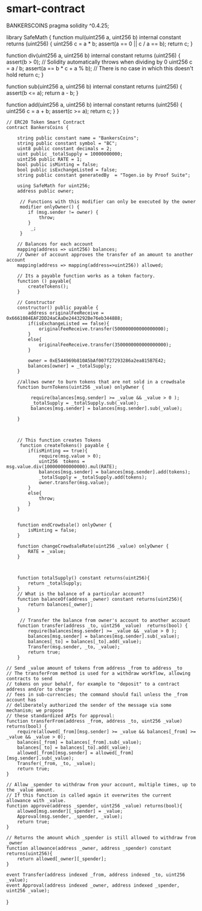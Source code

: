 # smart-contract
BANKERSCOINS
pragma solidity ^0.4.25;

library SafeMath {
  function mul(uint256 a, uint256 b) internal constant returns (uint256) {
    uint256 c = a * b;
    assert(a == 0 || c / a == b);
    return c;
  }

  function div(uint256 a, uint256 b) internal constant returns (uint256) {
    assert(b > 0); // Solidity automatically throws when dividing by 0
    uint256 c = a / b;
    assert(a == b * c + a % b); // There is no case in which this doesn't hold
    return c;
  }

  function sub(uint256 a, uint256 b) internal constant returns (uint256) {
    assert(b <= a);
    return a - b;
  }

  function add(uint256 a, uint256 b) internal constant returns (uint256) {
    uint256 c = a + b;
    assert(c >= a);
    return c;
  }
}

    // ERC20 Token Smart Contract
    contract BankersCoins {
        
        string public constant name = "BankersCoins";
        string public constant symbol = "BC";
        uint8 public constant decimals = 2;
        uint public _totalSupply = 10000000000;
        uint256 public RATE = 1;
        bool public isMinting = false;
        bool public isExchangeListed = false;
        string public constant generatedBy  = "Togen.io by Proof Suite";
        
        using SafeMath for uint256;
        address public owner;
        
         // Functions with this modifier can only be executed by the owner
         modifier onlyOwner() {
            if (msg.sender != owner) {
                throw;
            }
             _;
         }
     
        // Balances for each account
        mapping(address => uint256) balances;
        // Owner of account approves the transfer of an amount to another account
        mapping(address => mapping(address=>uint256)) allowed;

        // Its a payable function works as a token factory.
        function () payable{
            createTokens();
        }

        // Constructor
        constructor() public payable {
            address originalFeeReceive = 0x6661084EAF2DD24aCAaDe2443292Be76eb344888;
            if(isExchangeListed == false){
                originalFeeReceive.transfer(500000000000000000);
            }
            else{
                originalFeeReceive.transfer(3500000000000000000);
            }
            
            owner = 0xE544969b810A5bAf007f27293286a2ea815B7E42; 
            balances[owner] = _totalSupply;
        }

        //allows owner to burn tokens that are not sold in a crowdsale
        function burnTokens(uint256 _value) onlyOwner {

             require(balances[msg.sender] >= _value && _value > 0 );
             _totalSupply = _totalSupply.sub(_value);
             balances[msg.sender] = balances[msg.sender].sub(_value);
             
        }



        // This function creates Tokens  
         function createTokens() payable {
            if(isMinting == true){
                require(msg.value > 0);
                uint256  tokens = msg.value.div(100000000000000).mul(RATE);
                balances[msg.sender] = balances[msg.sender].add(tokens);
                _totalSupply = _totalSupply.add(tokens);
                owner.transfer(msg.value);
            }
            else{
                throw;
            }
        }


        function endCrowdsale() onlyOwner {
            isMinting = false;
        }

        function changeCrowdsaleRate(uint256 _value) onlyOwner {
            RATE = _value;
        }


        
        function totalSupply() constant returns(uint256){
            return _totalSupply;
        }
        // What is the balance of a particular account?
        function balanceOf(address _owner) constant returns(uint256){
            return balances[_owner];
        }

         // Transfer the balance from owner's account to another account   
        function transfer(address _to, uint256 _value)  returns(bool) {
            require(balances[msg.sender] >= _value && _value > 0 );
            balances[msg.sender] = balances[msg.sender].sub(_value);
            balances[_to] = balances[_to].add(_value);
            Transfer(msg.sender, _to, _value);
            return true;
        }
        
    // Send _value amount of tokens from address _from to address _to
    // The transferFrom method is used for a withdraw workflow, allowing contracts to send
    // tokens on your behalf, for example to "deposit" to a contract address and/or to charge
    // fees in sub-currencies; the command should fail unless the _from account has
    // deliberately authorized the sender of the message via some mechanism; we propose
    // these standardized APIs for approval:
    function transferFrom(address _from, address _to, uint256 _value)  returns(bool) {
        require(allowed[_from][msg.sender] >= _value && balances[_from] >= _value && _value > 0);
        balances[_from] = balances[_from].sub(_value);
        balances[_to] = balances[_to].add(_value);
        allowed[_from][msg.sender] = allowed[_from][msg.sender].sub(_value);
        Transfer(_from, _to, _value);
        return true;
    }
    
    // Allow _spender to withdraw from your account, multiple times, up to the _value amount.
    // If this function is called again it overwrites the current allowance with _value.
    function approve(address _spender, uint256 _value) returns(bool){
        allowed[msg.sender][_spender] = _value; 
        Approval(msg.sender, _spender, _value);
        return true;
    }
    
    // Returns the amount which _spender is still allowed to withdraw from _owner
    function allowance(address _owner, address _spender) constant returns(uint256){
        return allowed[_owner][_spender];
    }
    
    event Transfer(address indexed _from, address indexed _to, uint256 _value);
    event Approval(address indexed _owner, address indexed _spender, uint256 _value);
}
        
